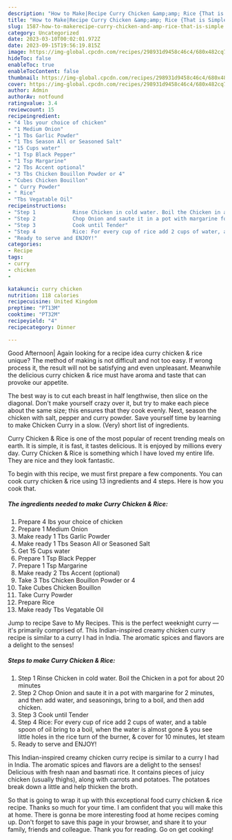 ```yaml
---
description: "How to Make|Recipe Curry Chicken &amp;amp; Rice {That is Simple"
title: "How to Make|Recipe Curry Chicken &amp;amp; Rice {That is Simple"
slug: 1587-how-to-makerecipe-curry-chicken-and-amp-rice-that-is-simple
category: Uncategorized
date: 2023-03-10T00:02:01.972Z
date: 2023-09-15T19:56:19.815Z
image: https://img-global.cpcdn.com/recipes/298931d9458c46c4/680x482cq70/curry-chicken-rice-recipe-main-photo.jpg
hideToc: false
enableToc: true
enableTocContent: false
thumbnail: https://img-global.cpcdn.com/recipes/298931d9458c46c4/680x482cq70/curry-chicken-rice-recipe-main-photo.jpg
cover: https://img-global.cpcdn.com/recipes/298931d9458c46c4/680x482cq70/curry-chicken-rice-recipe-main-photo.jpg
author: Admin
authorAv: notfound
ratingvalue: 3.4
reviewcount: 15
recipeingredient:
- "4 lbs your choice of chicken"
- "1 Medium Onion"
- "1 Tbs Garlic Powder"
- "1 Tbs Season All or Seasoned Salt"
- "15 Cups water"
- "1 Tsp Black Pepper"
- "1 Tsp Margarine"
- "2 Tbs Accent optional"
- "3 Tbs Chicken Bouillon Powder or 4"
- "Cubes Chicken Bouillon"
- " Curry Powder"
- " Rice"
- "Tbs Vegatable Oil"
recipeinstructions:
- "Step 1            Rinse Chicken in cold water. Boil the Chicken in a pot for about 20 minutes"
- "Step 2            Chop Onion and saute it in a pot with margarine for 2 minutes, and then add water, and seasonings, bring to a boil, and then add chicken."
- "Step 3            Cook until Tender"
- "Step 4            Rice: For every cup of rice add 2 cups of water, and a table spoon of oil bring to a boil, when the water is almost gone &amp; you see little holes in the rice turn of the burner, &amp; cover for 10 minutes, let steam"
- "Ready to serve and ENJOY!"
categories:
- Recipe
tags:
- curry
- chicken
- 

katakunci: curry chicken  
nutrition: 118 calories
recipecuisine: United Kingdom
preptime: "PT13M"
cooktime: "PT32M"
recipeyield: "4"
recipecategory: Dinner

---
```



Good Afternoon| Again looking for a recipe idea curry chicken &amp; rice unique? The method of making is not difficult and not too easy. If wrong process it, the result will not be satisfying and even unpleasant. Meanwhile the delicious curry chicken &amp; rice must have aroma and taste that can provoke our appetite.





The best way is to cut each breast in half lengthwise, then slice on the diagonal. Don&#39;t make yourself crazy over it, but try to make each piece about the same size; this ensures that they cook evenly. Next, season the chicken with salt, pepper and curry powder. Save yourself time by learning to make Chicken Curry in a slow. (Very) short list of ingredients.

Curry Chicken &amp; Rice is one of the most popular of recent trending meals on earth. It is simple, it is fast, it tastes delicious. It is enjoyed by millions every day. Curry Chicken &amp; Rice is something which I have loved my entire life. They are nice and they look fantastic.


To begin with this recipe, we must first prepare a few components. You can cook curry chicken &amp; rice using 13 ingredients and 4 steps. Here is how you cook that.

<!--inarticleads1-->

##### The ingredients needed to make Curry Chicken &amp; Rice:

1. Prepare 4 lbs your choice of chicken
1. Prepare 1 Medium Onion
1. Make ready 1 Tbs Garlic Powder
1. Make ready 1 Tbs Season All or Seasoned Salt
1. Get 15 Cups water
1. Prepare 1 Tsp Black Pepper
1. Prepare 1 Tsp Margarine
1. Make ready 2 Tbs Accent (optional)
1. Take 3 Tbs Chicken Bouillon Powder or 4
1. Take Cubes Chicken Bouillon
1. Take  Curry Powder
1. Prepare  Rice
1. Make ready Tbs Vegatable Oil


Jump to recipe Save to My Recipes. This is the perfect weeknight curry — it&#39;s primarily comprised of. This Indian-inspired creamy chicken curry recipe is similar to a curry I had in India. The aromatic spices and flavors are a delight to the senses! 

<!--inarticleads2-->

##### Steps to make Curry Chicken &amp; Rice:

1. Step 1            Rinse Chicken in cold water. Boil the Chicken in a pot for about 20 minutes
1. Step 2            Chop Onion and saute it in a pot with margarine for 2 minutes, and then add water, and seasonings, bring to a boil, and then add chicken.
1. Step 3            Cook until Tender
1. Step 4            Rice: For every cup of rice add 2 cups of water, and a table spoon of oil bring to a boil, when the water is almost gone &amp; you see little holes in the rice turn of the burner, &amp; cover for 10 minutes, let steam
1. Ready to serve and ENJOY!

This Indian-inspired creamy chicken curry recipe is similar to a curry I had in India. The aromatic spices and flavors are a delight to the senses! Delicious with fresh naan and basmati rice. It contains pieces of juicy chicken (usually thighs), along with carrots and potatoes. The potatoes break down a little and help thicken the broth. 

So that is going to wrap it up with this exceptional food curry chicken &amp; rice recipe. Thanks so much for your time. I am confident that you will make this at home. There is gonna be more interesting food at home recipes coming up. Don't forget to save this page in your browser, and share it to your family, friends and colleague. Thank you for reading. Go on get cooking!
